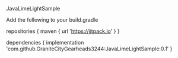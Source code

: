 JavaLimeLightSample


Add the following to your build.gradle 

repositories {
    maven { url 'https://jitpack.io' }
}

dependencies {
    implementation 'com.github.GraniteCityGearheads3244:JavaLimeLightSample:0.1'
}
